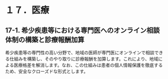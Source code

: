 # １７．医療

## 17-1. 希少疾患等における専門医へのオンライン相談体制の構築と診療報酬加算

希少疾患等の専門性の高い分野で、地域の医師が専門医にオンラインで相談できる仕組みを構築し、そのやり取りに診療報酬を加算します。これにより、地域による医療格差を解消します。なお、この仕組みは患者の個人情報保護を徹底するため、安全なクローズドな形式とします。
